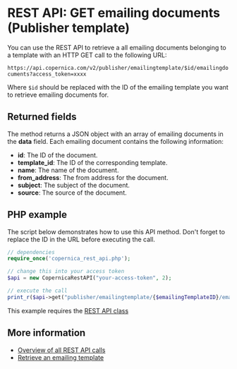 # REST API: GET emailing documents (Publisher template)

You can use the REST API to retrieve a all emailing documents 
belonging to a template with an HTTP GET call to the following URL:

`https://api.copernica.com/v2/publisher/emailingtemplate/$id/emailingdocuments?access_token=xxxx`

Where `$id` should be replaced with the ID of the emailing template you want 
to retrieve emailing documents for.

## Returned fields

The method returns a JSON object with an array of emailing documents 
in the **data** field. Each emailing document contains the following information:

* **id**: The ID of the document.    
* **template_id**: The ID of the corresponding template.
* **name**: The name of the document.
* **from_address**: The from address for the document.
* **subject**: The subject of the document.
* **source**: The source of the document. 

## PHP example

The script below demonstrates how to use this API method. Don't forget 
to replace the ID in the URL before executing the call.

```php
// dependencies
require_once('copernica_rest_api.php');

// change this into your access token
$api = new CopernicaRestAPI("your-access-token", 2);

// execute the call
print_r($api->get("publisher/emailingtemplate/{$emailingTemplateID}/emailingdocuments"));
```

This example requires the [REST API class](./rest-php)

## More information

* [Overview of all REST API calls](./rest-api)
* [Retrieve an emailing template](./rest-get-publisher-emailingtemplate)
